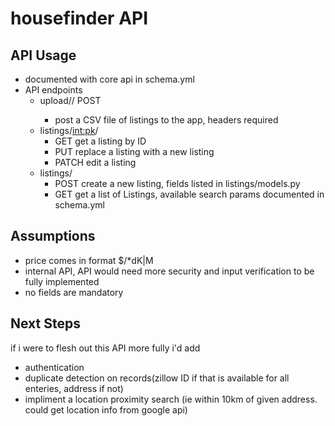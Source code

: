 # housefinder API
## API Usage
- documented with core api in schema.yml
- API endpoints
	- upload/<filename>/ POST
		- post a CSV file of listings to the app, headers required
	- listings/<int:pk>/
		- GET  get a listing by ID
		- PUT replace a listing with a new listing
		- PATCH edit a listing
	- listings/
		- POST create a new listing, fields listed in listings/models.py
		- GET get a list of Listings, available search params documented in schema.yml

## Assumptions
- price comes in format $/\*dK|M
- internal API, API would need more security and input verification to be fully implemented 
- no fields are mandatory

## Next Steps
if i were to flesh out this API more fully i'd add
- authentication
- duplicate detection on records(zillow ID if that is available for all enteries, address if not)
- impliment a location proximity search (ie within 10km of given address.  could get location info from google api)